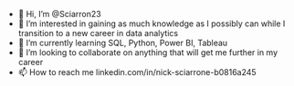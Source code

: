 - 👋 Hi, I’m @Sciarron23
- 👀 I’m interested in gaining as much knowledge as I possibly can while I transition to a new career in data analytics
- 🌱 I’m currently learning SQL, Python, Power BI, Tableau
- 💞️ I’m looking to collaborate on anything that will get me further in my career
- 📫 How to reach me linkedin.com/in/nick-sciarrone-b0816a245

<!---
Sciarron23/Sciarron23 is a ✨ special ✨ repository because its `README.md` (this file) appears on your GitHub profile.
You can click the Preview link to take a look at your changes.
--->
